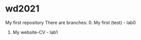 # wd2021
My first repository
There are branches: 
0. My first (test) - lab0
1. My website-CV - lab1
